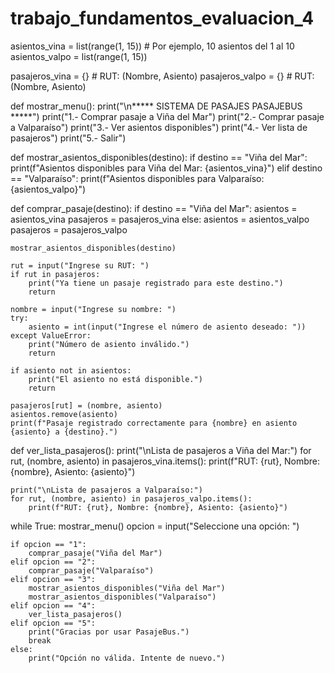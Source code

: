 # trabajo_fundamentos_evaluacion_4
asientos_vina = list(range(1, 15))  # Por ejemplo, 10 asientos del 1 al 10
asientos_valpo = list(range(1, 15))

pasajeros_vina = {}     # RUT: (Nombre, Asiento)
pasajeros_valpo = {}    # RUT: (Nombre, Asiento)

def mostrar_menu():
    print("\n***** SISTEMA DE PASAJES PASAJEBUS *****")
    print("1.- Comprar pasaje a Viña del Mar")
    print("2.- Comprar pasaje a Valparaíso")
    print("3.- Ver asientos disponibles")
    print("4.- Ver lista de pasajeros")
    print("5.- Salir")

def mostrar_asientos_disponibles(destino):
    if destino == "Viña del Mar":
        print(f"Asientos disponibles para Viña del Mar: {asientos_vina}")
    elif destino == "Valparaíso":
        print(f"Asientos disponibles para Valparaíso: {asientos_valpo}")

def comprar_pasaje(destino):
    if destino == "Viña del Mar":
        asientos = asientos_vina
        pasajeros = pasajeros_vina
    else:
        asientos = asientos_valpo
        pasajeros = pasajeros_valpo

    mostrar_asientos_disponibles(destino)

    rut = input("Ingrese su RUT: ")
    if rut in pasajeros:
        print("Ya tiene un pasaje registrado para este destino.")
        return

    nombre = input("Ingrese su nombre: ")
    try:
        asiento = int(input("Ingrese el número de asiento deseado: "))
    except ValueError:
        print("Número de asiento inválido.")
        return

    if asiento not in asientos:
        print("El asiento no está disponible.")
        return

    pasajeros[rut] = (nombre, asiento)
    asientos.remove(asiento)
    print(f"Pasaje registrado correctamente para {nombre} en asiento {asiento} a {destino}.")

def ver_lista_pasajeros():
    print("\nLista de pasajeros a Viña del Mar:")
    for rut, (nombre, asiento) in pasajeros_vina.items():
        print(f"RUT: {rut}, Nombre: {nombre}, Asiento: {asiento}")

    print("\nLista de pasajeros a Valparaíso:")
    for rut, (nombre, asiento) in pasajeros_valpo.items():
        print(f"RUT: {rut}, Nombre: {nombre}, Asiento: {asiento}")


while True:
    mostrar_menu()
    opcion = input("Seleccione una opción: ")

    if opcion == "1":
        comprar_pasaje("Viña del Mar")
    elif opcion == "2":
        comprar_pasaje("Valparaíso")
    elif opcion == "3":
        mostrar_asientos_disponibles("Viña del Mar")
        mostrar_asientos_disponibles("Valparaíso")
    elif opcion == "4":
        ver_lista_pasajeros()
    elif opcion == "5":
        print("Gracias por usar PasajeBus.")
        break
    else:
        print("Opción no válida. Intente de nuevo.")

